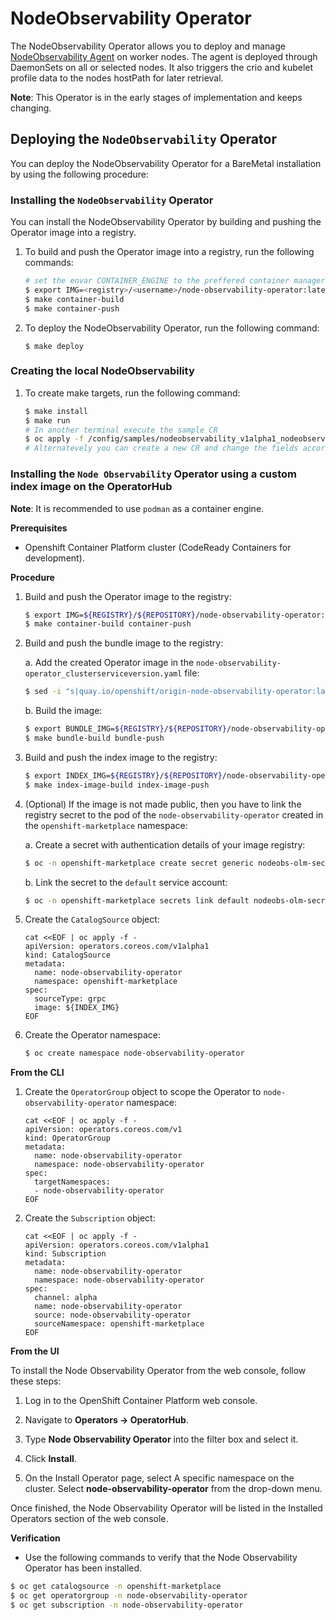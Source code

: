 # NodeObservability Operator

The NodeObservability Operator allows you to deploy and manage [NodeObservability Agent](https://github.com/openshift/node-observability-agent) on worker nodes. The agent is deployed through DaemonSets on all or selected nodes. It also triggers the crio and kubelet profile data to the nodes hostPath for later retrieval.

**Note**: This Operator is in the early stages of implementation and keeps changing.

## Deploying the `NodeObservability` Operator

You can deploy the NodeObservability Operator for a BareMetal installation by using the following procedure:

### Installing the `NodeObservability` Operator

You can install the NodeObservability Operator by building and pushing the Operator image into a registry.

1. To build and push the Operator image into a registry, run the following commands:
   ```sh
   # set the envar CONTAINER_ENGINE to the preffered container manager tool (default is podman)
   $ export IMG=<registry>/<username>/node-observability-operator:latest
   $ make container-build
   $ make container-push
   ```
2. To deploy the NodeObservability Operator, run the following command:
    ```
    $ make deploy
    ```

### Creating the local NodeObservability

1. To create make targets, run the following command:
   ```sh
   $ make install
   $ make run
   # In another terminal execute the sample CR
   $ oc apply -f /config/samples/nodeobservability_v1alpha1_nodeobservability-all.yaml
   # Alternatevely you can create a new CR and change the fields accordingly
   ```


### Installing the `Node Observability` Operator using a custom index image on the OperatorHub
**Note**: It is recommended to use `podman` as a container engine.

**Prerequisites**
* Openshift Container Platform cluster (CodeReady Containers for development).


**Procedure**

1. Build and push the Operator image to the registry:
    ```sh
    $ export IMG=${REGISTRY}/${REPOSITORY}/node-observability-operator:${VERSION}
    $ make container-build container-push
    ```

2. Build and push the bundle image to the registry:

    a. Add the created Operator image in the `node-observability-operator_clusterserviceversion.yaml` file:
    ```sh
    $ sed -i "s|quay.io/openshift/origin-node-observability-operator:latest|${IMG}|g" bundle/manifests/node-observability-operator.clusterserviceversion.yaml
    ```
    b. Build the image:
    ```sh
    $ export BUNDLE_IMG=${REGISTRY}/${REPOSITORY}/node-observability-operator-bundle:${VERSION}
    $ make bundle-build bundle-push
    ```

3. Build and push the index image to the registry:
   ```sh
   $ export INDEX_IMG=${REGISTRY}/${REPOSITORY}/node-observability-operator-bundle-index:${VERSION}
   $ make index-image-build index-image-push
   ```

4. (Optional) If the image is not made public, then you have to link the registry secret to the pod of the `node-observability-operator` created in the `openshift-marketplace` namespace:

    a. Create a secret with authentication details of your image registry:
    ```sh
    $ oc -n openshift-marketplace create secret generic nodeobs-olm-secret  --type=kubernetes.io/dockercfg  --from-file=.dockercfg=${XDG_RUNTIME_DIR}/containers/auth.json
    ```
    b. Link the secret to the `default` service account:
    ```sh
    $ oc -n openshift-marketplace secrets link default nodeobs-olm-secret --for=pull
    ````

5. Create the `CatalogSource` object:
   ```
   cat <<EOF | oc apply -f -
   apiVersion: operators.coreos.com/v1alpha1
   kind: CatalogSource
   metadata:
     name: node-observability-operator
     namespace: openshift-marketplace
   spec:
     sourceType: grpc
     image: ${INDEX_IMG}
   EOF
   ```

6. Create the Operator namespace:
    ```sh
    $ oc create namespace node-observability-operator
    ```

**From the CLI**

1. Create the `OperatorGroup` object to scope the Operator to `node-observability-operator` namespace:
    ```
    cat <<EOF | oc apply -f -
    apiVersion: operators.coreos.com/v1
    kind: OperatorGroup
    metadata:
      name: node-observability-operator
      namespace: node-observability-operator
    spec:
      targetNamespaces:
      - node-observability-operator
    EOF
    ```

2. Create the `Subscription` object:
    ```
    cat <<EOF | oc apply -f -
    apiVersion: operators.coreos.com/v1alpha1
    kind: Subscription
    metadata:
      name: node-observability-operator
      namespace: node-observability-operator
    spec:
      channel: alpha
      name: node-observability-operator
      source: node-observability-operator
      sourceNamespace: openshift-marketplace
    EOF
    ```
**From the UI**

To install the Node Observability Operator from the web console, follow these steps:

1. Log in to the OpenShift Container Platform web console.

2. Navigate to **Operators → OperatorHub**.

3. Type **Node Observability Operator** into the filter box and select it.

4. Click **Install**.

5. On the Install Operator page, select A specific namespace on the cluster. Select **node-observability-operator** from the drop-down menu.


Once finished, the Node Observability Operator will be listed in the Installed Operators section of the web console.

**Verification**

* Use the following commands to verify that the Node Observability Operator has been installed.
```sh
$ oc get catalogsource -n openshift-marketplace
$ oc get operatorgroup -n node-observability-operator
$ oc get subscription -n node-observability-operator
```
